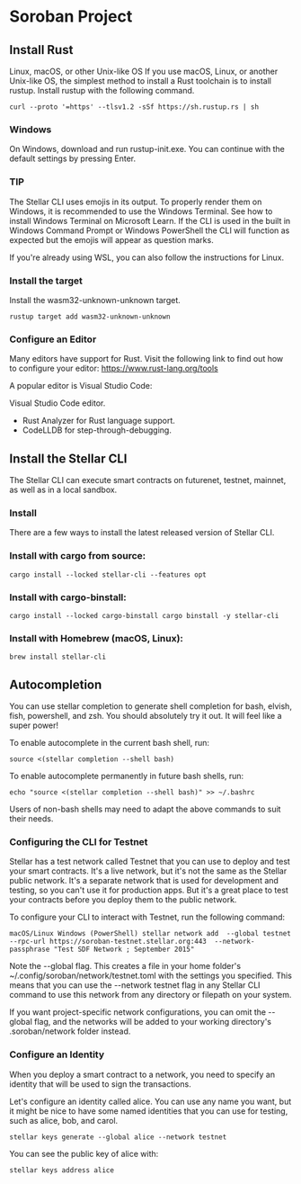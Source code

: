 # Soroban Project

## Install Rust
Linux, macOS, or other Unix-like OS
If you use macOS, Linux, or another Unix-like OS, the simplest method to install a Rust toolchain is to install rustup. Install rustup with the following command.

`curl --proto '=https' --tlsv1.2 -sSf https://sh.rustup.rs | sh`

### Windows
On Windows, download and run rustup-init.exe. You can continue with the default settings by pressing Enter.

### TIP
The Stellar CLI uses emojis in its output. To properly render them on Windows, it is recommended to use the Windows Terminal. See how to install Windows Terminal on Microsoft Learn. If the CLI is used in the built in Windows Command Prompt or Windows PowerShell the CLI will function as expected but the emojis will appear as question marks.

If you're already using WSL, you can also follow the instructions for Linux.

### Install the target
Install the wasm32-unknown-unknown target.

`rustup target add wasm32-unknown-unknown`

### Configure an Editor
Many editors have support for Rust. Visit the following link to find out how to configure your editor: https://www.rust-lang.org/tools

A popular editor is Visual Studio Code:

Visual Studio Code editor.
- Rust Analyzer for Rust language support.
- CodeLLDB for step-through-debugging.

## Install the Stellar CLI
The Stellar CLI can execute smart contracts on futurenet, testnet, mainnet, as well as in a local sandbox.

### Install
There are a few ways to install the latest released version of Stellar CLI.

### Install with cargo from source:

`cargo install --locked stellar-cli --features opt`

### Install with cargo-binstall:

`cargo install --locked cargo-binstall
cargo binstall -y stellar-cli`

### Install with Homebrew (macOS, Linux):

`brew install stellar-cli`

## Autocompletion
You can use stellar completion to generate shell completion for bash, elvish, fish, powershell, and zsh. You should absolutely try it out. It will feel like a super power!

To enable autocomplete in the current bash shell, run:

`source <(stellar completion --shell bash)`

To enable autocomplete permanently in future bash shells, run:

`echo "source <(stellar completion --shell bash)" >> ~/.bashrc`

Users of non-bash shells may need to adapt the above commands to suit their needs.

### Configuring the CLI for Testnet
Stellar has a test network called Testnet that you can use to deploy and test your smart contracts. It's a live network, but it's not the same as the Stellar public network. It's a separate network that is used for development and testing, so you can't use it for production apps. But it's a great place to test your contracts before you deploy them to the public network.

To configure your CLI to interact with Testnet, run the following command:

`macOS/Linux
Windows (PowerShell)
stellar network add 
  --global testnet 
  --rpc-url https://soroban-testnet.stellar.org:443 
  --network-passphrase "Test SDF Network ; September 2015"`

Note the --global flag. This creates a file in your home folder's ~/.config/soroban/network/testnet.toml with the settings you specified. This means that you can use the --network testnet flag in any Stellar CLI command to use this network from any directory or filepath on your system.

If you want project-specific network configurations, you can omit the --global flag, and the networks will be added to your working directory's .soroban/network folder instead.

### Configure an Identity
When you deploy a smart contract to a network, you need to specify an identity that will be used to sign the transactions.

Let's configure an identity called alice. You can use any name you want, but it might be nice to have some named identities that you can use for testing, such as alice, bob, and carol.

`stellar keys generate --global alice --network testnet`

You can see the public key of alice with:

`stellar keys address alice`
